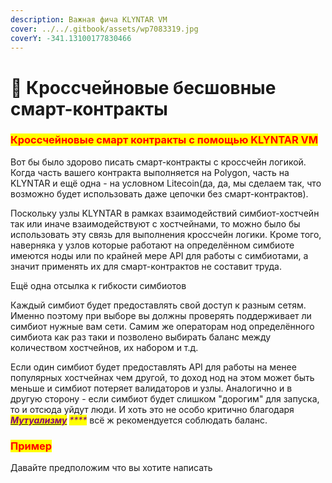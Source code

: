 ```yaml
---
description: Важная фича KLYNTAR VM
cover: ../../.gitbook/assets/wp7083319.jpg
coverY: -341.13100177830466
---
```


# 🤞 Кроссчейновые бесшовные смарт-контракты

### <mark style="color:red;">**Кроссчейновые смарт контракты с помощью KLYNTAR VM**</mark>

Вот бы было здорово писать смарт-контракты с кроссчейн логикой. Когда часть вашего контракта выполняется на Polygon, часть на KLYNTAR и ещё одна - на условном Litecoin(да, да, мы сделаем так, что возможно будет использовать даже цепочки без смарт-контрактов).

Поскольку узлы KLYNTAR в рамках взаимодействий симбиот-хостчейн так или иначе взаимодействуют с хостчейнами, то можно было бы использовать эту связь для выполнения кроссчейн логики. Кроме того, наверняка у узлов которые работают на определённом симбиоте имеются ноды или по крайней мере API для работы с симбиотами, а значит применять их для смарт-контрактов не составит труда.

Ещё одна отсылка к гибкости симбиотов

Каждый симбиот будет предоставлять свой доступ к разным сетям. Именно поэтому при выборе вы должны проверять поддерживает ли симбиот нужные вам сети. Самим же операторам нод определённого симбиота как раз таки и позволено выбирать баланс между количеством хостчейнов, их набором и т.д.

Если один симбиот будет предоставлять API для работы на менее популярных хостчейнах чем другой, то доход нод на этом может быть меньше и симбиот потеряет валидаторов и узлы. Аналогично и в другую сторону  - если симбиот будет слишком "дорогим" для запуска, то и отсюда уйдут люди. И хоть это не особо критично благодаря [_<mark style="color:purple;">**Мутуализму**</mark>_](../relizy/mutualism.md) _<mark style="color:purple;">****</mark>_ всё ж рекомендуется соблюдать баланс.

### <mark style="color:red;">**Пример**</mark>

Давайте предположим что вы хотите написать&#x20;

